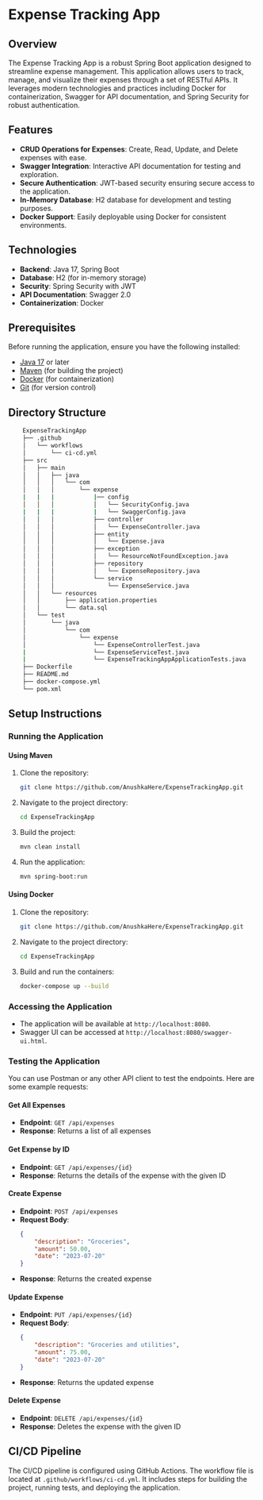 # Expense Tracking App

## Overview

The Expense Tracking App is a robust Spring Boot application designed to streamline expense management. This application allows users to track, manage, and visualize their expenses through a set of RESTful APIs. It leverages modern technologies and practices including Docker for containerization, Swagger for API documentation, and Spring Security for robust authentication.

## Features

- **CRUD Operations for Expenses**: Create, Read, Update, and Delete expenses with ease.
- **Swagger Integration**: Interactive API documentation for testing and exploration.
- **Secure Authentication**: JWT-based security ensuring secure access to the application.
- **In-Memory Database**: H2 database for development and testing purposes.
- **Docker Support**: Easily deployable using Docker for consistent environments.

## Technologies

- **Backend**: Java 17, Spring Boot
- **Database**: H2 (for in-memory storage)
- **Security**: Spring Security with JWT
- **API Documentation**: Swagger 2.0
- **Containerization**: Docker

## Prerequisites

Before running the application, ensure you have the following installed:

- [Java 17](https://www.oracle.com/java/technologies/javase-jdk17-downloads.html) or later
- [Maven](https://maven.apache.org/) (for building the project)
- [Docker](https://www.docker.com/products/docker-desktop) (for containerization)
- [Git](https://git-scm.com/) (for version control)

## Directory Structure

```bash
    ExpenseTrackingApp
    ├── .github
    │   └── workflows
    │       └── ci-cd.yml
    ├── src
    │   ├── main
    │   │   ├── java
    │   │   │   └── com
    │   │   │       └── expense
    |   |   |           |── config
    │   │   │           │   └── SecurityConfig.java
    |   |   |           |   └── SwaggerConfig.java
    │   │   │           ├── controller
    │   │   │           │   └── ExpenseController.java
    │   │   │           ├── entity
    │   │   │           │   └── Expense.java
    │   │   │           ├── exception
    │   │   │           │   └── ResourceNotFoundException.java
    │   │   │           ├── repository
    │   │   │           │   └── ExpenseRepository.java
    │   │   │           └── service
    │   │   │               └── ExpenseService.java
    │   │   └── resources
    │   │       ├── application.properties
    │   │       └── data.sql
    │   └── test
    │       └── java
    │           └── com
    │               └── expense
    │                   └── ExpenseControllerTest.java
    |                   └── ExpenseServiceTest.java
    |                   └── ExpenseTrackingAppApplicationTests.java
    ├── Dockerfile
    ├── README.md
    ├── docker-compose.yml
    └── pom.xml
```

## Setup Instructions

### Running the Application

#### Using Maven
1. Clone the repository:
    ```bash
    git clone https://github.com/AnushkaHere/ExpenseTrackingApp.git
    ```
2. Navigate to the project directory:
    ```bash
    cd ExpenseTrackingApp
    ```
3. Build the project:
    ```bash
    mvn clean install
    ```
4. Run the application:
    ```bash
    mvn spring-boot:run
    ```

#### Using Docker
1. Clone the repository:
    ```bash
    git clone https://github.com/AnushkaHere/ExpenseTrackingApp.git
    ```
2. Navigate to the project directory:
    ```bash
    cd ExpenseTrackingApp
    ```
3. Build and run the containers:
    ```bash
    docker-compose up --build
    ```

### Accessing the Application
- The application will be available at `http://localhost:8080`.
- Swagger UI can be accessed at `http://localhost:8080/swagger-ui.html`.

### Testing the Application
You can use Postman or any other API client to test the endpoints. Here are some example requests:

#### Get All Expenses
- **Endpoint**: `GET /api/expenses`
- **Response**: Returns a list of all expenses

#### Get Expense by ID
- **Endpoint**: `GET /api/expenses/{id}`
- **Response**: Returns the details of the expense with the given ID

#### Create Expense
- **Endpoint**: `POST /api/expenses`
- **Request Body**:
    ```json
    {
        "description": "Groceries",
        "amount": 50.00,
        "date": "2023-07-20"
    }
    ```
- **Response**: Returns the created expense

#### Update Expense
- **Endpoint**: `PUT /api/expenses/{id}`
- **Request Body**:
    ```json
    {
        "description": "Groceries and utilities",
        "amount": 75.00,
        "date": "2023-07-20"
    }
    ```
- **Response**: Returns the updated expense

#### Delete Expense
- **Endpoint**: `DELETE /api/expenses/{id}`
- **Response**: Deletes the expense with the given ID

## CI/CD Pipeline
The CI/CD pipeline is configured using GitHub Actions. The workflow file is located at `.github/workflows/ci-cd.yml`. It includes steps for building the project, running tests, and deploying the application.
